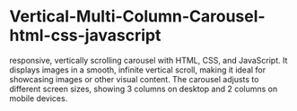 # Vertical-Multi-Column-Carousel-html-css-javascript
responsive, vertically scrolling carousel with HTML, CSS, and JavaScript. It displays images in a smooth, infinite vertical scroll, making it ideal for showcasing images or other visual content. The carousel adjusts to different screen sizes, showing 3 columns on desktop and 2 columns on mobile devices. 
